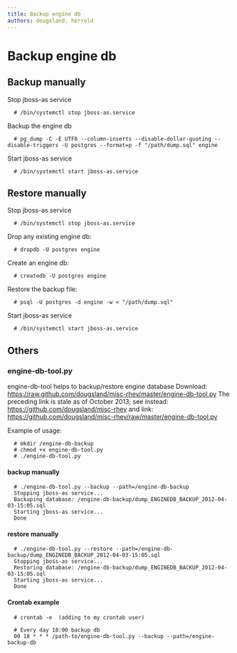 ```yaml
---
title: Backup engine db
authors: dougsland, herrold
---
```


<!-- TODO: Content review -->

# Backup engine db

## Backup manually

Stop jboss-as service

      # /bin/systemctl stop jboss-as.service

Backup the engine db

      # pg_dump -C -E UTF8 --column-inserts --disable-dollar-quoting --disable-triggers -U postgres --format=p -f "/path/dump.sql" engine

Start jboss-as service

      # /bin/systemctl start jboss-as.service

## Restore manually

Stop jboss-as service

      # /bin/systemctl stop jboss-as.service

Drop any existing engine db:

      # dropdb -U postgres engine

Create an engine db:

      # createdb -U postgres engine

Restore the backup file:

      # psql -U postgres -d engine -w < "/path/dump.sql"

Start jboss-as service

      # /bin/systemctl start jboss-as.service

## Others

### engine-db-tool.py

engine-db-tool helps to backup/restore engine database
Download: <https://raw.github.com/dougsland/misc-rhev/master/engine-db-tool.py> The preceding link is stale as of October 2013; see instead: <https://github.com/dougsland/misc-rhev> and link: <https://github.com/dougsland/misc-rhev/raw/master/engine-db-tool.py>

Example of usage:

      # mkdir /engine-db-backup
      # chmod +x engine-db-tool.py
      # ./engine-db-tool.py

#### backup manually

      # ./engine-db-tool.py --backup --path=/engine-db-backup
      Stopping jboss-as service...
      Backuping database: /engine-db-backup/dump_ENGINEDB_BACKUP_2012-04-03-15:05.sql
      Starting jboss-as service...
      Done

#### restore manually

      # ./engine-db-tool.py --restore --path=/engine-db-backup/dump_ENGINEDB_BACKUP_2012-04-03-15:05.sql
      Stopping jboss-as service...
      Restoring database: /engine-db-backup/dump_ENGINEDB_BACKUP_2012-04-03-15:05.sql
      Starting jboss-as service...
      Done

#### Crontab example

      # crontab -e  (adding to my crontab user)

      # Every day 18:00 backup db
      00 18 * * * /path-to/engine-db-tool.py --backup --path=/engine-backup-db
